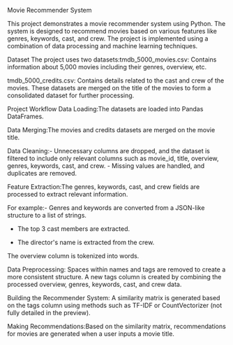 Movie Recommender System

This project demonstrates a movie recommender system using Python. The system is designed to recommend movies based on various features
like genres, keywords, cast, and crew. The project is implemented using a combination of data processing and machine learning techniques.

Dataset
The project uses two datasets:tmdb_5000_movies.csv: Contains information about 5,000 movies including their genres, overview, etc.

tmdb_5000_credits.csv: Contains details related to the cast and crew of the movies.
These datasets are merged on the title of the movies to form a consolidated dataset for further processing.

Project Workflow
Data Loading:The datasets are loaded into Pandas DataFrames.

Data Merging:The movies and credits datasets are merged on the movie title.

Data Cleaning:- Unnecessary columns are dropped, and the dataset is filtered to include only relevant columns such as movie_id, title,
              overview, genres, keywords, cast, and crew.
              - Missing values are handled, and duplicates are removed.

Feature Extraction:The genres, keywords, cast, and crew fields are processed to extract relevant information. 

For example:- Genres and keywords are converted from a JSON-like structure to a list of strings.

- The top 3 cast members are extracted.
        
- The director's name is extracted from the crew.

The overview column is tokenized into words.

Data Preprocessing:
Spaces within names and tags are removed to create a more consistent structure.
A new tags column is created by combining the processed overview, genres, keywords, cast, and crew data.

Building the Recommender System:
A similarity matrix is generated based on the tags column using methods such as TF-IDF or CountVectorizer (not fully detailed in the preview).

Making Recommendations:Based on the similarity matrix, recommendations for movies are generated when a user inputs a movie title.

